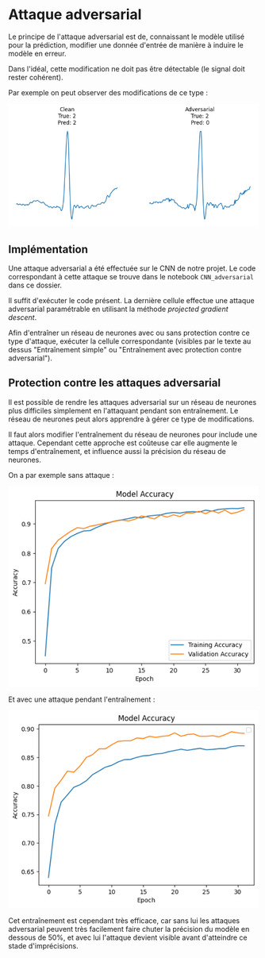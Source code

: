 # Attaque adversarial

Le principe de l'attaque adversarial est de, connaissant le modèle utilisé pour la prédiction, modifier une donnée d'entrée de manière à induire le modèle en erreur.

Dans l'idéal, cette modification ne doit pas être détectable (le signal doit rester cohérent).

Par exemple on peut observer des modifications de ce type : 

![image](../images/adversarial_example.png)

## Implémentation

Une attaque adversarial a été effectuée sur le CNN de notre projet. Le code correspondant à cette attaque se trouve dans le notebook `CNN_adversarial` dans ce dossier.

Il suffit d'exécuter le code présent. La dernière cellule effectue une attaque adversarial paramétrable en utilisant la méthode *projected gradient descent*.

Afin d'entraîner un réseau de neurones avec ou sans protection contre ce type d'attaque, exécuter la cellule correspondante (visibles par le texte au dessus "Entraînement simple" ou "Entraînement avec protection contre adversarial").

## Protection contre les attaques adversarial

Il est possible de rendre les attaques adversarial sur un réseau de neurones plus difficiles simplement en l'attaquant pendant son entraînement. Le réseau de neurones peut alors apprendre à gérer ce type de modifications.

Il faut alors modifier l'entraînement du réseau de neurones pour include une attaque. Cependant cette approche est coûteuse car elle augmente le temps d'entraînement, et influence aussi la précision du réseau de neurones. 

On a par exemple sans attaque :

![image](../images/cnn_acc.png)

Et avec une attaque pendant l'entraînement : 

![image](../images/adv_cnn_acc.png)

Cet entraînement est cependant très efficace, car sans lui les attaques adversarial peuvent très facilement faire chuter la précision du modèle en dessous de 50%, et avec lui l'attaque devient visible avant d'atteindre ce stade d'imprécisions.


